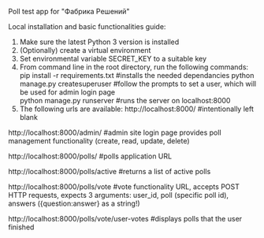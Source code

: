 Poll test app for "Фабрика Решений"

Local installation and basic functionalities guide:

1) Make sure the latest Python 3 version is installed
2) (Optionally) create a virtual environment
3) Set environmental variable SECRET_KEY to a suitable key
4) From command line in the root directory, run the following commands:
pip install -r requirements.txt  #installs the needed dependancies
python manage.py createsuperuser #follow the prompts to set a user, which will be used for admin login page  
python manage.py runserver       #runs the server on localhost:8000 
4) The following urls are available:
http://localhost:8000/ #intentionally left blank

http://localhost:8000/admin/ #admin site login page
provides poll management functionality (create, read, update, delete)

http://localhost:8000/polls/ #polls application URL

http://localhost:8000/polls/active #returns a list of active polls

http://localhost:8000/polls/vote #vote functionality URL, accepts POST HTTP requests, expects 3 arguments: user_id, poll (specific poll id), answers ({question:answer} as a string!)

http://localhost:8000/polls/vote/user-votes #displays polls that the user finished
